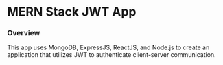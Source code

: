 # MERN Stack JWT App

### Overview
This app uses MongoDB, ExpressJS, ReactJS, and Node.js to create an application that utilizes JWT to authenticate client-server communication.